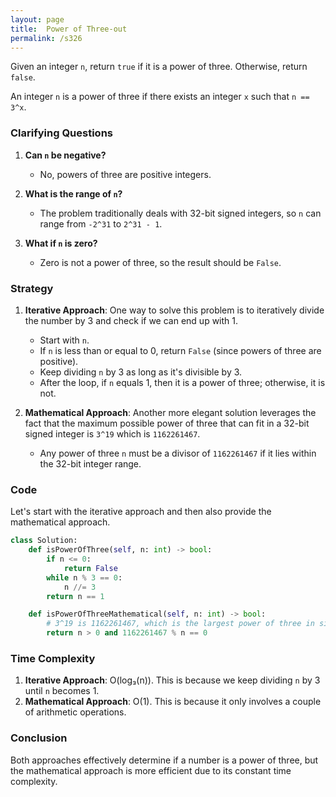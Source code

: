 ```yaml
---
layout: page
title:  Power of Three-out
permalink: /s326
---
```

Given an integer `n`, return `true` if it is a power of three. Otherwise, return `false`.

An integer `n` is a power of three if there exists an integer `x` such that `n == 3^x`.

### Clarifying Questions
1. **Can `n` be negative?**
   - No, powers of three are positive integers.
   
2. **What is the range of `n`?**
   - The problem traditionally deals with 32-bit signed integers, so `n` can range from `-2^31` to `2^31 - 1`.

3. **What if `n` is zero?**
   - Zero is not a power of three, so the result should be `False`.

### Strategy
1. **Iterative Approach**: One way to solve this problem is to iteratively divide the number by 3 and check if we can end up with 1.
   - Start with `n`.
   - If `n` is less than or equal to 0, return `False` (since powers of three are positive).
   - Keep dividing `n` by 3 as long as it's divisible by 3.
   - After the loop, if `n` equals 1, then it is a power of three; otherwise, it is not.

2. **Mathematical Approach**: Another more elegant solution leverages the fact that the maximum possible power of three that can fit in a 32-bit signed integer is `3^19` which is `1162261467`.
   - Any power of three `n` must be a divisor of `1162261467` if it lies within the 32-bit integer range.

### Code
Let's start with the iterative approach and then also provide the mathematical approach.

```python
class Solution:
    def isPowerOfThree(self, n: int) -> bool:
        if n <= 0:
            return False
        while n % 3 == 0:
            n //= 3
        return n == 1

    def isPowerOfThreeMathematical(self, n: int) -> bool:
        # 3^19 is 1162261467, which is the largest power of three in signed 32-bit integer range.
        return n > 0 and 1162261467 % n == 0
```

### Time Complexity
1. **Iterative Approach**: O(log₃(n)). This is because we keep dividing `n` by 3 until `n` becomes 1.
2. **Mathematical Approach**: O(1). This is because it only involves a couple of arithmetic operations.

### Conclusion
Both approaches effectively determine if a number is a power of three, but the mathematical approach is more efficient due to its constant time complexity.